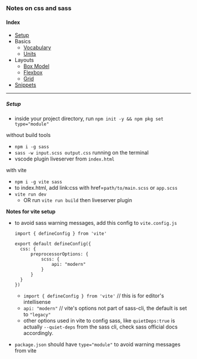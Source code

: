 ### Notes on css and sass

#### Index

- [Setup](#setup)
- Basics
  - [Vocabulary](https://github.com/connectkushal/cssnotes/blob/main/vocabulary.md)
  - [Units](https://github.com/connectkushal/cssnotes/blob/main/units.md)
- Layouts
  - [Box Model](https://github.com/connectkushal/cssnotes/blob/main/boxmodel.md)
  - [Flexbox](https://github.com/connectkushal/cssnotes/blob/main/flexbox.md)
  - [Grid]() 
- [Snippets]()

 

---

##### Setup
- inside your project directory, run `npm init -y && npm pkg set type="module"`

without build tools
- `npm i -g sass`
- `sass -w input.scss output.css` running on the terminal
- vscode plugin liveserver from `index.html`

with vite
- `npm i -g vite sass`
- to index.html, add link:css with href=`path/to/main.scss` or `app.scss`
- `vite run dev`
  - OR run `vite run build` then liveserver plugin
    
**Notes for vite setup**
- to avoid sass warning messages, add this config to `vite.config.js` 
    
    ```
    import { defineConfig } from 'vite'

    export default defineConfig({
      css: {
          preprocessorOptions: {
              scss: {
                  api: "modern"
              }
          }
      }
    })
    ```
   -  `import { defineConfig } from 'vite'` // this is for editor's intellisense
   -  `api: "modern"` // vite's options not part of sass-cli, the default is set to `"legacy"`
   -  other options used in vite to config sass, like `quietDeps:true` is actually `--quiet-deps` from the sass cli, check sass official docs accordingly.
- `package.json` should have `type="module"` to avoid warning messages from vite
